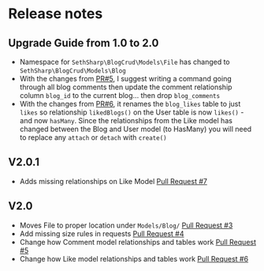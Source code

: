 # Release notes

## Upgrade Guide from 1.0 to 2.0
- Namespace for `SethSharp\BlogCrud\Models\File` has changed to `SethSharp\BlogCrud\Models\Blog`
- With the changes from [PR#5](https://github.com/SethSharp/BlogCrud/pull/5), I suggest writing a command going through all blog comments then update the comment relationship column `blog_id` to the current blog... then drop `blog_comments`
- With the changes from [PR#6](https://github.com/SethSharp/BlogCrud/pull/6), it renames the `blog_likes` table to just `likes` so relationship `likedBlogs()` on the User table is now `likes()` - and now `hasMany`. Since the relationships from the Like model has changed between the Blog and User model (to HasMany) you will need to replace any `attach` or `detach` with `create()`

## V2.0.1
- Adds missing relationships on Like Model [Pull Request #7](https://github.com/SethSharp/BlogCrud/pull/7)

## V2.0
- Moves File to proper location under `Models/Blog/` [Pull Request #3](https://github.com/SethSharp/BlogCrud/pull/3)
- Add missing size rules in requests [Pull Request #4](https://github.com/SethSharp/BlogCrud/pull/4)
- Change how Comment model relationships and tables work [Pull Request #5](https://github.com/SethSharp/BlogCrud/pull/5)
- Change how Like model relationships and tables work [Pull Request #6](https://github.com/SethSharp/BlogCrud/pull/6)